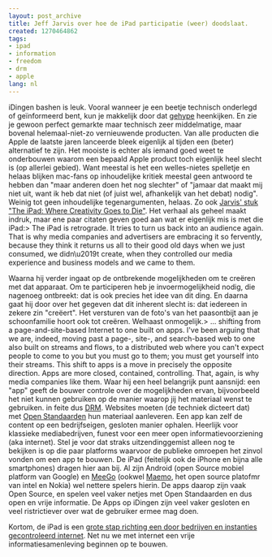 ```yaml
---
layout: post_archive
title: Jeff Jarvis over hoe de iPad participatie (weer) doodslaat.
created: 1270464862
tags:
- ipad
- information
- freedom
- drm
- apple
lang: nl
---
```

iDingen bashen is leuk. Vooral wanneer je een beetje technisch onderlegd of geïnformeerd bent, kun je makkelijk door dat [gehype](http://en.wikipedia.org/wiki/Reality_distortion_field) heenkijken. En zie je gewoon perfect gemarkte maar technisch zeer middelmatige, maar bovenal helemaal-niet-zo vernieuwende producten. Van alle producten die Apple de laatste jaren lanceerde bleek eigenlijk al tijden een (beter) alternatief te zijn. Het mooiste is echter als iemand goed weet te onderbouwen waarom een bepaald Apple product toch eigenlijk heel slecht is (op allerlei gebied). Want meestal is het een welles-nietes spelletje en helaas blijken mac-fans op inhoudelijke kritiek meestal geen antwoord te hebben dan "maar anderen doen het nog slechter" of "jamaar dat maakt mij niet uit, want ik heb dat niet (of juist wel, afhankelijk van het debat) nodig". Weinig tot geen inhoudelijke tegenargumenten, helaas. Zo ook [Jarvis' stuk "The iPad: Where Creativity Goes to Die"](http://thefastertimes.com/mediaandtech/2010/04/04/the-ipad-an-unhappy-return-to-the-past/). Het verhaal als geheel maakt indruk, maar ene paar citaten geven goed aan wat er eigenlijk mis is met die iPad:<!--break-->> The iPad is retrograde. It tries to turn us back into an audience again. That is why media companies and advertisers are embracing it so fervently, because they think it returns us all to their good old days when we just consumed, we didn\u2019t create, when they controlled our media experience and business models and we came to them.

Waarna hij verder ingaat op de ontbrekende mogelijkheden om te creëren met dat apparaat. Om te participeren heb je invoermogelijkheid nodig, die nagenoeg ontbreekt: dat is ook precies het idee van dit ding. En daarna gaat hij door over het gegeven dat dit inherent slecht is: dat iedereen in zekere zin "creëert". Het versturen van de foto's van het paasontbijt aan je schoonfamilie hoort ook tot creëren. Welhaast onmogelijk.> ... shifting from a page-and-site-based Internet to one built on apps. I've been arguing that we are, indeed, moving past a page-, site-, and search-based web to one also built on streams and flows, to a distributed web where you can't expect people to come to you but you must go to them; you must get yourself into their streams. This shift to apps is a move in precisely the opposite direction. Apps are more closed, contained, controlling. That, again, is why media companies like them. Waar hij een heel belangrijk punt aansnijd: een "app" geeft de bouwer controle over de mogelijkheden ervan, bijvoorbeeld het niet kunnen gebruiken op de manier waarop jij het materiaal wenst te gebruiken. in feite dus [DRM](http://nl.wikipedia.org/wiki/Digital_Rights_Management). Websites moeten (de techniek dicteert dat) met [Open Standaarden](http://nl.wikisource.org/wiki/Motie_Vendrik) hun materiaal aanleveren. Een app kan zelf de content op een bedrijfseigen, gesloten manier ophalen. Heerlijk voor klassieke mediabedrijven, funest voor een meer open informatievoorziening (aka internet). Stel je voor dat straks uitzendinggemist alleen nog te bekijken is op die paar platforms waarvoor de publieke omroepen het zinvol vonden om een app te bouwen. De iPad (feitelijk ook de iPhone en bijna alle smartphones) dragen hier aan bij. Al zijn Android (open Source mobiel platform van Google) en [MeeGo](http://meego.com/) (ookwel [Maemo](http://maemo.nokia.com/), het open source platofmr van intel en Nokia) wel nettere spelers hierin. De apps daarop zijn vaak Open Source, en spelen veel vaker netjes met Open Standaarden en dus open en vrije informatie. De Apps op iDingen zijn veel vaker gesloten en veel ristrictiever over wat de gebruiker ermee mag doen.

Kortom, de iPad is een [grote stap richting een door bedrijven en instanties gecontroleerd internet](http://www.defectivebydesign.org/ipad). Net nu we met internet een vrije informatiesamenleving beginnen op te bouwen.
